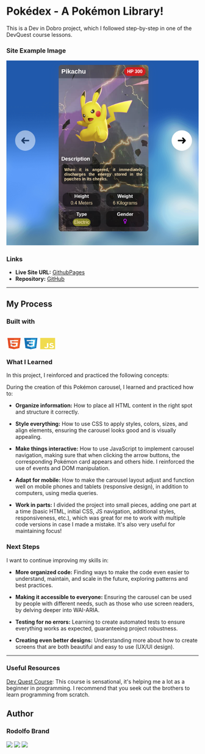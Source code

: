 # Pokédex - A Pokémon Library!

This is a Dev in Dobro project, which I followed step-by-step in one of the DevQuest course lessons.

### Site Example Image

![](/src/images/impression.png)

### Links

- **Live Site URL:** [GithubPages](https://rodolfo-brand.github.io/carrossel-pokemon/)
- **Repository:** [GitHub](https://github.com/rodolfo-brand/carrossel-pokemon)

---

## My Process

### Built with

<div style="display: inline_block"><br>
  <img align="center" alt="HTML5" height="30" width="40" src="https://raw.githubusercontent.com/devicons/devicon/master/icons/html5/html5-original.svg" title="HTML5">
  <img align="center" alt="CSS3" height="30" width="40" src="https://raw.githubusercontent.com/devicons/devicon/master/icons/css3/css3-original.svg" title="CSS3">
  <img align="center" alt="JavaScript" height="30" width="40" src="https://raw.githubusercontent.com/devicons/devicon/master/icons/javascript/javascript-plain.svg" title="JavaScript">
</div>

### What I Learned

In this project, I reinforced and practiced the following concepts:

During the creation of this Pokémon carousel, I learned and practiced how to:

* **Organize information:** How to place all HTML content in the right spot and structure it correctly.

* **Style everything:** How to use CSS to apply styles, colors, sizes, and align elements, ensuring the carousel looks good and is visually appealing.
* **Make things interactive:** How to use JavaScript to implement carousel navigation, making sure that when clicking the arrow buttons, the corresponding Pokémon card appears and others hide. I reinforced the use of events and DOM manipulation.
* **Adapt for mobile:** How to make the carousel layout adjust and function well on mobile phones and tablets (responsive design), in addition to computers, using media queries.
* **Work in parts:** I divided the project into small pieces, adding one part at a time (basic HTML, initial CSS, JS navigation, additional styles, responsiveness, etc.), which was great for me to work with multiple code versions in case I made a mistake. It's also very useful for maintaining focus!

### Next Steps

I want to continue improving my skills in:

* **More organized code:** Finding ways to make the code even easier to understand, maintain, and scale in the future, exploring patterns and best practices.

* **Making it accessible to everyone:** Ensuring the carousel can be used by people with different needs, such as those who use screen readers, by delving deeper into WAI-ARIA.
* **Testing for no errors:** Learning to create automated tests to ensure everything works as expected, guaranteeing project robustness.
* **Creating even better designs:** Understanding more about how to create screens that are both beautiful and easy to use (UX/UI design).
---
### Useful Resources
[Dev Quest Course](https://www.instagram.com/devemdobro?utm_source=ig_web_button_share_sheet&igsh=ZDNlZDc0MzIxNw==):
This course is sensational, it's helping me a lot as a beginner in programming. I recommend that you seek out the brothers to learn programming from scratch.

## Author
### Rodolfo Brand

<div>
  <a href="https://instagram.com/rodolfo__brand" target="_blank"><img src="https://img.shields.io/badge/-Instagram-%23E4405F?style=for-the-badge&logo=instagram&logoColor=white" target="_blank"></a>
  <a href="mailto:rodolfonbrand@gmail.com"><img src="https://img.shields.io/badge/-Gmail-%2300094B?style=for-the-badge&logo=gmail&logoColor=white" target="_blank"></a>
  <a href="https://www.linkedin.com/in/rodolfonbrand/" target="_blank"><img src="https://img.shields.io/badge/-LinkedIn-0077B5?style=for-the-badge&logo=linkedin&logoColor=white" target="_blank"></a>
</div>